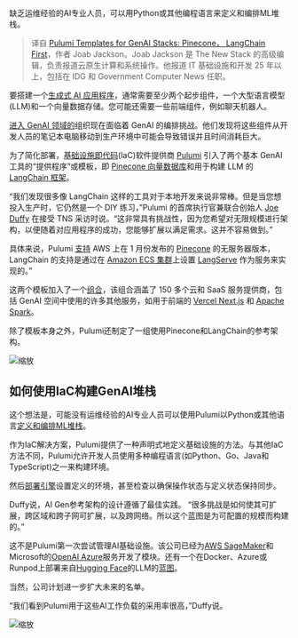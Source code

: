 <!--
title: Pulumi推出GenAI堆栈模板:首批支持Pinecone和LangChain
cover: https://cdn.thenewstack.io/media/2024/02/1a6e838f-pulumi-1024x578.jpg
-->

缺乏运维经验的AI专业人员，可以用Python或其他编程语言来定义和编排ML堆栈。

> 译自 [Pulumi Templates for GenAI Stacks: Pinecone， LangChain First](https://thenewstack.io/pulumi-templates-for-genai-stacks-pinecone-langchain-first/)，作者 Joab Jackson。Joab Jackson 是 The New Stack 的高级编辑，负责报道云原生计算和系统操作。他报道 IT 基础设施和开发 25 年以上，包括在 IDG 和 Government Computer News 任职。

要搭建一个[生成式 AI 应用程序](https://thenewstack.io/with-chatgpt-honeycomb-users-simply-say-what-theyre-looking-for/)，通常需要至少两个起步组件，一个大型语言模型(LLM)和一个向量数据存储。您可能还需要一些前端组件，例如聊天机器人。 

[进入 GenAI 领域的](https://thenewstack.io/serverless-computing-in-2024-genai-influence-security-5g/)组织现在面临着 GenAI 的编排挑战。他们发现将这些组件从开发人员的笔记本电脑移动到生产环境中可能会导致错误并且时间消耗巨大。

为了简化部署，[基础设施即代码](https://thenewstack.io/infrastructure-as-code/)(IaC)软件提供商 [Pulumi](https://www.pulumi.com/?utm_content=inline-mention) 引入了两个基本 GenAI 工具的“提供程序”或模板，即 [Pinecone 向量数据库](https://thenewstack.io/vector-databases-are-having-a-moment-a-chat-with-pinecone/)和用于构建 LLM 的 [LangChain 框架](https://thenewstack.io/building-gpt-applications-on-open-source-stack-langchain/)。

“我们发现很多像 LangChain 这样的工具对于本地开发来说非常棒。但是当您想投入生产时，它仍然是一个 DIY 练习，”Pulumi 的首席执行官兼联合创始人 [Joe Duffy](https://www.linkedin.com/in/joejduffy/) 在接受 TNS 采访时说。“这非常具有挑战性，因为您希望对无限规模进行架构，以便随着对应用程序的成功，您能够扩展以满足需求。这并不容易做到。”

具体来说，Pulumi [支持](https://www.pulumi.com/solutions/ai-arch/) AWS 上在 1 月份发布的 [Pinecone](https://www.pinecone.io/learn/vector-embeddings-for-developers/) 的无服务器版本，LangChain 的支持是通过在 [Amazon ECS 集群](https://www.pinecone.io/blog/serverless/)上设置 [LangServe](https://www.langchain.com/langserve) 作为服务来实现的。”

这两个模板加入了一个[组合](https://www.pulumi.com/templates/)，该组合涵盖了 150 多个云和 SaaS 服务提供商，包括 GenAI 空间中使用的许多其他服务，如用于前端的 [Vercel Next.js](https://thenewstack.io/vercels-next-js-14-introduces-partial-pre-rendering/) 和 [Apache Spark](https://thenewstack.io/apple-comet-brings-fast-vector-processing-to-apache-spark/)。

除了模板本身之外，Pulumi还制定了一组使用Pinecone和LangChain的参考架构。

![缩放](https://cdn.thenewstack.io/media/2024/02/e0db1543-pulumi-pinecone.png)

## 如何使用IaC构建GenAI堆栈

这个想法是，可能没有运维经验的AI专业人员可以使用Pulumi以Python或其他语言[定义和编排ML堆栈](https://www.pulumi.com/solutions/ai/)。

作为IaC解决方案，Pulumi提供了一种声明式地定义基础设施的方法。与其他IaC方法不同，Pulumi允许开发人员使用多种编程语言(如Python、Go、Java和TypeScript)之一来构建环境。

然后[部署引擎](https://www.pulumi.com/docs/concepts/how-pulumi-works/)设置定义的环境，甚至检查以确保操作状态与定义状态保持同步。

Duffy说，AI Gen参考架构的设计遵循了最佳实践。 “很多挑战是如何使其可扩展，跨区域和跨子网可扩展，以及跨网络。所以这个蓝图是为可配置的规模而构建的。”

这不是Pulumi第一次尝试管理AI基础设施。该公司已经为[AWS SageMaker](https://www.pulumi.com/registry/packages/aws/api-docs/sagemaker/)和Microsoft的[OpenAI Azure](https://www.pulumi.com/registry/packages/azure-native/api-docs/elastic/openai/)服务开发了模块。还有一个在Docker、Azure或Runpod上部署来自[Hugging Face](https://thenewstack.io/how-hugging-face-positions-itself-in-the-open-llm-stack/)的LLM的[蓝图](https://github.com/pulumiverse/katwalk)。

当然，公司计划进一步扩大未来的名单。

“我们看到Pulumi用于这些AI工作负载的采用率很高，”Duffy说。

![缩放](https://cdn.thenewstack.io/media/2024/02/9bed338b-pulumi-langchain.png)
